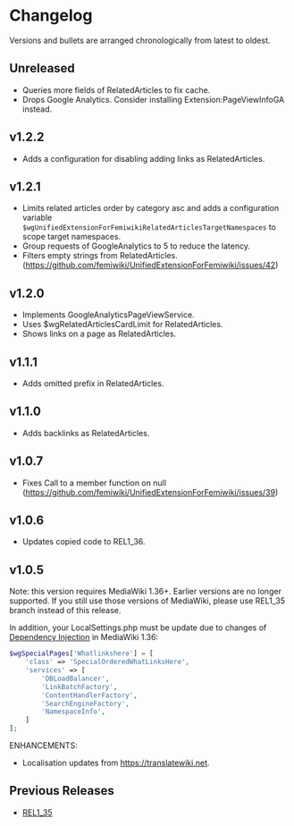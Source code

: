 # Changelog

Versions and bullets are arranged chronologically from latest to oldest.

## Unreleased

- Queries more fields of RelatedArticles to fix cache.
- Drops Google Analytics. Consider installing Extension:PageViewInfoGA instead.

## v1.2.2

- Adds a configuration for disabling adding links as RelatedArticles.

## v1.2.1

- Limits related articles order by category asc and adds a configuration variable `$wgUnifiedExtensionForFemiwikiRelatedArticlesTargetNamespaces` to scope target namespaces.
- Group requests of GoogleAnalytics to 5 to reduce the latency.
- Filters empty strings from RelatedArticles. (https://github.com/femiwiki/UnifiedExtensionForFemiwiki/issues/42)

## v1.2.0

- Implements GoogleAnalyticsPageViewService.
- Uses $wgRelatedArticlesCardLimit for RelatedArticles.
- Shows links on a page as RelatedArticles.

## v1.1.1

- Adds omitted prefix in RelatedArticles.

## v1.1.0

- Adds backlinks as RelatedArticles.

## v1.0.7

- Fixes Call to a member function on null (https://github.com/femiwiki/UnifiedExtensionForFemiwiki/issues/39)

## v1.0.6

- Updates copied code to REL1_36.

## v1.0.5

Note: this version requires MediaWiki 1.36+. Earlier versions are no longer supported.
If you still use those versions of MediaWiki, please use REL1_35 branch instead of this release.

In addition, your LocalSettings.php must be update due to changes of [Dependency Injection] in MediaWiki 1.36:

```php
$wgSpecialPages['Whatlinkshere'] = [
	'class' => 'SpecialOrderedWhatLinksHere',
	'services' => [
		'DBLoadBalancer',
		'LinkBatchFactory',
		'ContentHandlerFactory',
		'SearchEngineFactory',
		'NamespaceInfo',
	]
];
```

ENHANCEMENTS:

- Localisation updates from https://translatewiki.net.

## Previous Releases

- [REL1_35](https://github.com/femiwiki/UnifiedExtensionForFemiwiki/blob/REL1_35/CHANGELOG.md)

[dependency injection]: https://www.mediawiki.org/wiki/Dependency_Injection
